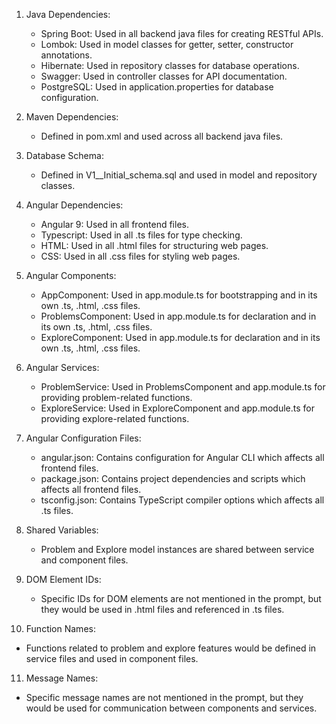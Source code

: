 1. Java Dependencies: 
   - Spring Boot: Used in all backend java files for creating RESTful APIs.
   - Lombok: Used in model classes for getter, setter, constructor annotations.
   - Hibernate: Used in repository classes for database operations.
   - Swagger: Used in controller classes for API documentation.
   - PostgreSQL: Used in application.properties for database configuration.

2. Maven Dependencies: 
   - Defined in pom.xml and used across all backend java files.

3. Database Schema: 
   - Defined in V1__Initial_schema.sql and used in model and repository classes.

4. Angular Dependencies: 
   - Angular 9: Used in all frontend files.
   - Typescript: Used in all .ts files for type checking.
   - HTML: Used in all .html files for structuring web pages.
   - CSS: Used in all .css files for styling web pages.

5. Angular Components: 
   - AppComponent: Used in app.module.ts for bootstrapping and in its own .ts, .html, .css files.
   - ProblemsComponent: Used in app.module.ts for declaration and in its own .ts, .html, .css files.
   - ExploreComponent: Used in app.module.ts for declaration and in its own .ts, .html, .css files.

6. Angular Services: 
   - ProblemService: Used in ProblemsComponent and app.module.ts for providing problem-related functions.
   - ExploreService: Used in ExploreComponent and app.module.ts for providing explore-related functions.

7. Angular Configuration Files: 
   - angular.json: Contains configuration for Angular CLI which affects all frontend files.
   - package.json: Contains project dependencies and scripts which affects all frontend files.
   - tsconfig.json: Contains TypeScript compiler options which affects all .ts files.

8. Shared Variables: 
   - Problem and Explore model instances are shared between service and component files.

9. DOM Element IDs: 
   - Specific IDs for DOM elements are not mentioned in the prompt, but they would be used in .html files and referenced in .ts files.

10. Function Names: 
   - Functions related to problem and explore features would be defined in service files and used in component files.

11. Message Names: 
   - Specific message names are not mentioned in the prompt, but they would be used for communication between components and services.
